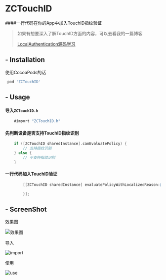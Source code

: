 # ZCTouchID
####一行代码在你的App中加入TouchID指纹验证

> 如果有想要深入了解TouchID方面的内容，可以去看我的一篇博客
> 
> [LocalAuthentication源码学习](http://zcill.com/2016/02/29/LocalAuthentication源码学习/)

## - Installation

使用CocoaPods的话

```ruby
 pod 'ZCTouchID'
```

## - Usage
#### 导入`ZCTouchID.h`

```objective-c
	#import "ZCTouchID.h"
```
#### 先判断设备是否支持TouchID指纹识别

```objective-c
	if ([ZCTouchID sharedInstance].canEvaluatePolicy) {
		// 支持指纹识别
    } else {
    	// 不支持指纹识别
    }
```
#### 一行代码加入TouchID验证

```objective-c
        [[ZCTouchID sharedInstance] evaluatePolicyWithLocalizedReason:@"通过Home键验证已有手机指纹" fallbackButtonTitle:@"输入密码" completion:^(ZCTouchIDEvaluateResult result) {
            
        }];
```

## - ScreenShot
效果图

![效果图](http://7xr0k3.com1.z0.glb.clouddn.com/ZCTouchID/screenshot.gif)

导入

![import](http://7xr0k3.com1.z0.glb.clouddn.com/ZCTouchID/import.png)

使用

![use](http://7xr0k3.com1.z0.glb.clouddn.com/ZCTouchID/use.png)

